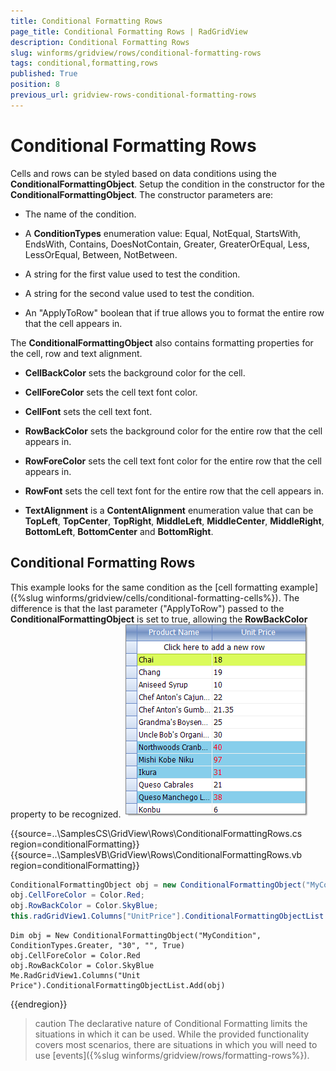 ```yaml
---
title: Conditional Formatting Rows
page_title: Conditional Formatting Rows | RadGridView
description: Conditional Formatting Rows
slug: winforms/gridview/rows/conditional-formatting-rows
tags: conditional,formatting,rows
published: True
position: 8
previous_url: gridview-rows-conditional-formatting-rows
---
```


# Conditional Formatting Rows



Cells and rows can be styled based on data conditions using the __ConditionalFormattingObject__. Setup the condition in the constructor for the __ConditionalFormattingObject__. The constructor parameters are:

* The name of the condition. 

* A __ConditionTypes__ enumeration value: Equal, NotEqual, StartsWith, EndsWith, Contains, DoesNotContain, Greater, GreaterOrEqual, Less, LessOrEqual, Between, NotBetween.

* A string for the first value used to test the condition.

* A string for the second value used to test the condition.

* An "ApplyToRow" boolean that if true allows you to format the entire row that the cell appears in.

The __ConditionalFormattingObject__ also contains formatting properties for the cell, row and text alignment. 

* __CellBackColor__ sets the background color for the cell.
        

* __CellForeColor__ sets the cell text font color.
        

* __CellFont__ sets the cell text font.
        

* __RowBackColor__ sets the background color for the entire row that the cell appears in.
        

* __RowForeColor__ sets the cell text font color for the entire row that the cell appears in.
        

* __RowFont__ sets the cell text font for the entire row that the cell appears in.
        

* __TextAlignment__ is a __ContentAlignment__ enumeration value that can be __TopLeft__, __TopCenter__, __TopRight__, __MiddleLeft__, __MiddleCenter__, __MiddleRight__, __BottomLeft__, __BottomCenter__ and __BottomRight__.

## Conditional Formatting Rows

This example looks for the same condition as the [cell formatting example]({%slug winforms/gridview/cells/conditional-formatting-cells%}). The difference is that the last parameter ("ApplyToRow") passed to the __ConditionalFormattingObject__ is set to true, allowing the __RowBackColor__ property to be recognized.  ![gridview-rows-conditional-formatting-rows 001](images/gridview-rows-conditional-formatting-rows001.png)

{{source=..\SamplesCS\GridView\Rows\ConditionalFormattingRows.cs region=conditionalFormatting}} 
{{source=..\SamplesVB\GridView\Rows\ConditionalFormattingRows.vb region=conditionalFormatting}} 

````C#
ConditionalFormattingObject obj = new ConditionalFormattingObject("MyCondition", ConditionTypes.Greater, "30", "", true);
obj.CellForeColor = Color.Red;
obj.RowBackColor = Color.SkyBlue;
this.radGridView1.Columns["UnitPrice"].ConditionalFormattingObjectList.Add(obj);

````
````VB.NET
Dim obj = New ConditionalFormattingObject("MyCondition", ConditionTypes.Greater, "30", "", True)
obj.CellForeColor = Color.Red
obj.RowBackColor = Color.SkyBlue
Me.RadGridView1.Columns("Unit Price").ConditionalFormattingObjectList.Add(obj)

````

{{endregion}} 


>caution The declarative nature of Conditional Formatting limits the situations in which it can be used. While the provided functionality covers most scenarios, there are situations in which you will need to use [events]({%slug winforms/gridview/rows/formatting-rows%}).
>



